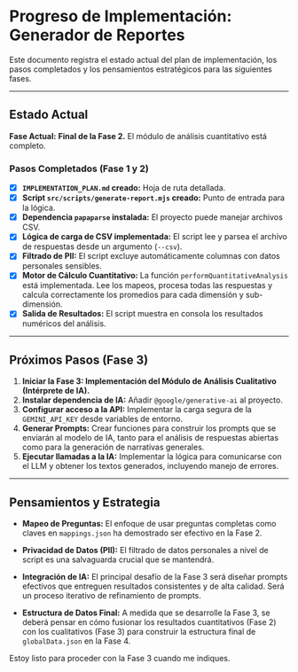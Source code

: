 # Progreso de Implementación: Generador de Reportes

Este documento registra el estado actual del plan de implementación, los pasos completados y los pensamientos estratégicos para las siguientes fases.

---

## Estado Actual

**Fase Actual:** **Final de la Fase 2.** El módulo de análisis cuantitativo está completo.

### Pasos Completados (Fase 1 y 2)

-   [x] **`IMPLEMENTATION_PLAN.md` creado:** Hoja de ruta detallada.
-   [x] **Script `src/scripts/generate-report.mjs` creado:** Punto de entrada para la lógica.
-   [x] **Dependencia `papaparse` instalada:** El proyecto puede manejar archivos CSV.
-   [x] **Lógica de carga de CSV implementada:** El script lee y parsea el archivo de respuestas desde un argumento (`--csv`).
-   [x] **Filtrado de PII:** El script excluye automáticamente columnas con datos personales sensibles.
-   [x] **Motor de Cálculo Cuantitativo:** La función `performQuantitativeAnalysis` está implementada. Lee los mapeos, procesa todas las respuestas y calcula correctamente los promedios para cada dimensión y sub-dimensión.
-   [x] **Salida de Resultados:** El script muestra en consola los resultados numéricos del análisis.

---

## Próximos Pasos (Fase 3)

1.  **Iniciar la Fase 3: Implementación del Módulo de Análisis Cualitativo (Intérprete de IA).**
2.  **Instalar dependencia de IA:** Añadir `@google/generative-ai` al proyecto.
3.  **Configurar acceso a la API:** Implementar la carga segura de la `GEMINI_API_KEY` desde variables de entorno.
4.  **Generar Prompts:** Crear funciones para construir los prompts que se enviarán al modelo de IA, tanto para el análisis de respuestas abiertas como para la generación de narrativas generales.
5.  **Ejecutar llamadas a la IA:** Implementar la lógica para comunicarse con el LLM y obtener los textos generados, incluyendo manejo de errores.

---

## Pensamientos y Estrategia

*   **Mapeo de Preguntas:** El enfoque de usar preguntas completas como claves en `mappings.json` ha demostrado ser efectivo en la Fase 2.

*   **Privacidad de Datos (PII):** El filtrado de datos personales a nivel de script es una salvaguarda crucial que se mantendrá.

*   **Integración de IA:** El principal desafío de la Fase 3 será diseñar prompts efectivos que entreguen resultados consistentes y de alta calidad. Será un proceso iterativo de refinamiento de prompts.

*   **Estructura de Datos Final:** A medida que se desarrolle la Fase 3, se deberá pensar en cómo fusionar los resultados cuantitativos (Fase 2) con los cualitativos (Fase 3) para construir la estructura final de `globalData.json` en la Fase 4.

Estoy listo para proceder con la Fase 3 cuando me indiques.
